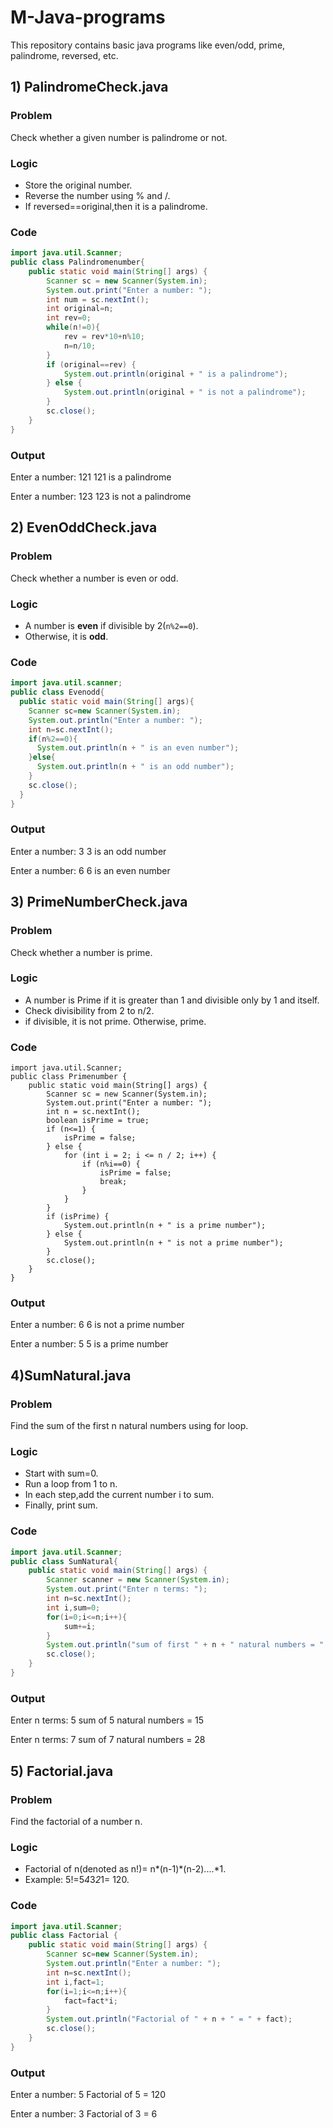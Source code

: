 # M-Java-programs
This repository contains basic java programs like even/odd, prime, palindrome, reversed, etc.
## 1) PalindromeCheck.java
### Problem
Check whether a given number is palindrome or not.
### Logic
- Store the original number.
- Reverse the number using % and /.
- If reversed==original,then it is a palindrome.
### Code
```java
import java.util.Scanner;
public class Palindromenumber{
    public static void main(String[] args) {
        Scanner sc = new Scanner(System.in);
        System.out.print("Enter a number: ");
        int num = sc.nextInt();
        int original=n;
        int rev=0;    
        while(n!=0){       
            rev = rev*10+n%10;
            n=n/10;
        }
        if (original==rev) {
            System.out.println(original + " is a palindrome");
        } else {
            System.out.println(original + " is not a palindrome");
        }
        sc.close();
    }
}
```
### Output
Enter a number: 121
121 is a palindrome

Enter a number: 123
123 is not a palindrome

## 2) EvenOddCheck.java
### Problem
Check whether a number is even or odd.
### Logic
- A number is **even** if divisible by 2(`n%2==0`).
- Otherwise, it is **odd**.
### Code
```java
import java.util.scanner;
public class Evenodd{
  public static void main(String[] args){
    Scanner sc=new Scanner(System.in);
    System.out.println("Enter a number: ");
    int n=sc.nextInt();
    if(n%2==0){
      System.out.println(n + " is an even number");
    }else{
      System.out.println(n + " is an odd number");
    }
    sc.close();
  }
}
```
### Output
Enter a number: 3
3 is an odd number

Enter a number: 6
6 is an even number

## 3) PrimeNumberCheck.java
### Problem
Check whether a number is prime.
### Logic
- A number is Prime if it is greater than 1 and divisible only by 1 and itself.
- Check divisibility from 2 to n/2.
- if divisible, it is not prime. Otherwise, prime.
### Code
```
import java.util.Scanner;
public class Primenumber {
    public static void main(String[] args) {
        Scanner sc = new Scanner(System.in);
        System.out.print("Enter a number: ");
        int n = sc.nextInt();
        boolean isPrime = true;
        if (n<=1) {
            isPrime = false;
        } else {
            for (int i = 2; i <= n / 2; i++) {
                if (n%i==0) {
                    isPrime = false;
                    break;
                }
            }
        }
        if (isPrime) {
            System.out.println(n + " is a prime number");
        } else {
            System.out.println(n + " is not a prime number");
        }
        sc.close();
    }
}
```
### Output
Enter a number: 6
6 is not a prime number

Enter a number: 5
5 is a prime number


## 4)SumNatural.java
### Problem
Find the sum of the first n natural numbers using for loop.
### Logic
- Start with sum=0.
- Run a loop from 1 to n.
- In each step,add the current number i to sum.
- Finally, print sum.
### Code
```java
import java.util.Scanner;
public class SumNatural{
    public static void main(String[] args) {
        Scanner scanner = new Scanner(System.in);
        System.out.print("Enter n terms: ");
        int n=sc.nextInt();
        int i,sum=0;
        for(i=0;i<=n;i++){
            sum+=i;
        }
        System.out.println("sum of first " + n + " natural numbers = " + sum);
        sc.close();
    }
}
```
### Output
Enter n terms: 5
sum of 5 natural numbers = 15

Enter n terms: 7
sum of 7 natural numbers = 28


## 5) Factorial.java
### Problem
Find the factorial of a number n.
### Logic
- Factorial of n(denoted as n!)= n*(n-1)*(n-2)....*1.
- Example: 5!=5*4*3*2*1= 120.
### Code
```java
import java.util.Scanner;
public class Factorial {
    public static void main(String[] args) {
        Scanner sc=new Scanner(System.in);
        System.out.println("Enter a number: ");
        int n=sc.nextInt();
        int i,fact=1;
        for(i=1;i<=n;i++){
            fact=fact*i;
        }
        System.out.println("Factorial of " + n + " = " + fact);
        sc.close();
    }
}
```
### Output
Enter a number: 5
Factorial of 5 = 120

Enter a number: 3
Factorial of 3 = 6
